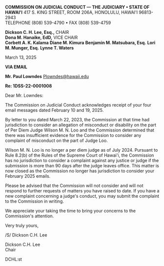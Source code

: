 **COMMISSION ON JUDICIAL CONDUCT — THE JUDICIARY • STATE OF HAWAI'I** 417 S. KING STREET, ROOM 206A, HONOLULU, HAWAI'I 96813-2943  
TELEPHONE (808) 539-4790 • FAX (808) 539-4759

**Dickson C. H. Lee, Esq.,** CHAIR  
**Dona M. Hanaike, EdD,** VICE CHAIR  
**Corbett A. K. Kalama** **Diane M. Kimura** **Benjamin M. Matsubara, Esq.** **Lori M. Munger, Esq.** **Lynne T. Waters**

March 13, 2025

**VIA EMAIL**

**Mr. Paul Lowndes** Plowndes@hawaii.edu

**Re: 1DSS-22-0001008**

Dear Mr. Lowndes:

The Commission on Judicial Conduct acknowledges receipt of your four email messages dated February 10 and 19, 2025.

By letter to you dated March 22, 2023, the Commission at that time had jurisdiction to consider an allegation of misconduct or disability on the part of Per Diem Judge Wilson M. N. Loo and the Commission determined that there was insufficient evidence for the Commission to consider any complaint of misconduct on the part of Judge Loo.

Wilson M. N. Loo is no longer a per diem judge as of July 2024. Pursuant to Rule 8.2(b) of the Rules of the Supreme Court of Hawai'i, the Commission has no jurisdiction to consider a complaint against any justice or judge if the submission is more than 90 days after the judge leaves office. This matter is now closed as the Commission no longer has jurisdiction to consider your February 2025 emails.

Please be advised that the Commission will not consider and will not respond to further requests of matters you have raised to date. If you have a new complaint concerning a judge's conduct, you may submit the complaint to the Commission in writing.

We appreciate your taking the time to bring your concerns to the Commission's attention.

Very truly yours,

/S/ Dickson C.H. Lee

Dickson C.H. Lee  
Chair

DCHL:st

